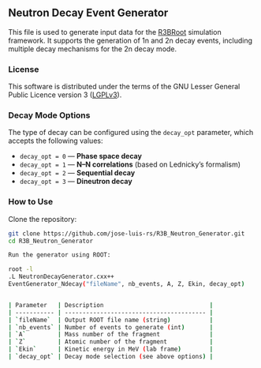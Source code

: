 ## Neutron Decay Event Generator
This file is used to generate input data for the [R3BRoot](https://github.com/R3BRootGroup/R3BRoot) simulation framework. It supports the generation of 1n and 2n decay events, including multiple decay mechanisms for the 2n decay mode.

### License
This software is distributed under the terms of the GNU Lesser General Public Licence version 3 ([LGPLv3](https://github.com/jose-luis-rs/R3B_Neutron_Generator/blob/main/LICENSE)).

### Decay Mode Options
The type of decay can be configured using the `decay_opt` parameter, which accepts the following values:

- `decay_opt = 0` — **Phase space decay**
- `decay_opt = 1` — **N–N correlations** (based on Lednicky’s formalism)
- `decay_opt = 2` — **Sequential decay**
- `decay_opt = 3` — **Dineutron decay**

### How to Use

Clone the repository:

```bash
git clone https://github.com/jose-luis-rs/R3B_Neutron_Generator.git
cd R3B_Neutron_Generator

Run the generator using ROOT:

root -l
.L NeutronDecayGenerator.cxx++
EventGenerator_Ndecay("fileName", nb_events, A, Z, Ekin, decay_opt)


| Parameter   | Description                              |
| ----------- | ---------------------------------------- |
| `fileName`  | Output ROOT file name (string)           |
| `nb_events` | Number of events to generate (int)       |
| `A`         | Mass number of the fragment              |
| `Z`         | Atomic number of the fragment            |
| `Ekin`      | Kinetic energy in MeV (lab frame)        |
| `decay_opt` | Decay mode selection (see above options) |

